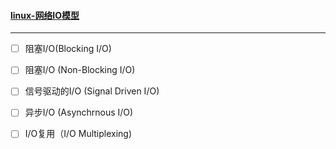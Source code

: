 #### [linux-网络IO模型](https://blog.csdn.net/qq_31833457/article/details/78504002)
------------------------------------------------------------------------------------------------------------
- [ ] 阻塞I/O(Blocking I/O)

- [ ] 阻塞I/O (Non-Blocking I/O)

- [ ] 信号驱动的I/O (Signal Driven I/O)

- [ ] 异步I/O (Asynchrnous I/O)

- [ ] I/O复用（I/O Multiplexing)
